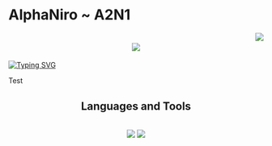 # AlphaNiro ~ A2N1
</h1>

<img align="right" src="https://visitor-badge.laobi.icu/badge?page_id=A2N1.A2N1" />
</h1>

<h1 align="center">
    <img src="https://readme-typing-svg.herokuapp.com/?font=Righteous&size=35&center=true&vCenter=true&width=500&height=70&duration=4000&lines=Welcome+👋;+On+Planet+Earth!;" />
</h1>

<a href="https://git.io/typing-svg"><img src="https://readme-typing-svg.herokuapp.com?font=Fira+Code&weight=700&size=28&letterSpacing=big&duration=3000&pause=500&color=00FF06&background=FF541900&center=true&vCenter=true&width=500&height=70&lines=Welcome+To+Planet+Earth!" alt="Typing SVG" /></a>

Test
</div>

<h2 align="center">Languages and Tools </h2>
<br/>
<div align="center">
    <img src="https://skillicons.dev/icons?i=vscode,github,java" />
    <img src="https://skillicons.dev/icons?i=python,javascript" /><br>
</div>
